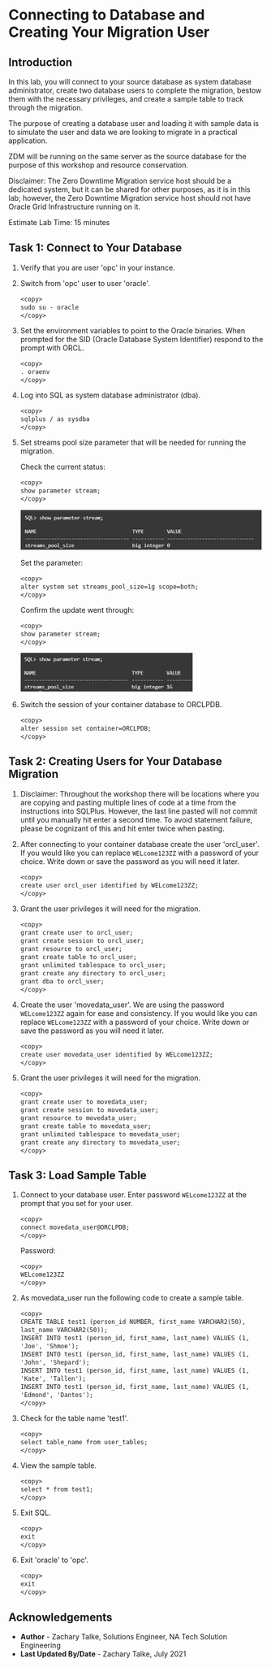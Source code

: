 # Connecting to Database and Creating Your Migration User

## Introduction
In this lab, you will connect to your source database as system database administrator, create two database users to complete the migration, bestow them with the necessary privileges, and create a sample table to track through the migration.

The purpose of creating a database user and loading it with sample data is to simulate the user and data we are looking to migrate in a practical application.

ZDM will be running on the same server as the source database for the purpose of this workshop and resource conservation.

Disclaimer: The Zero Downtime Migration service host should be a dedicated system, but it can be shared for other purposes, as it is in this lab; however, the Zero Downtime Migration service host should not have Oracle Grid Infrastructure running on it.

Estimate Lab Time: 15 minutes


## **Task 1: Connect to Your Database**
1. Verify that you are user 'opc' in your instance.

2. Switch from 'opc' user to user 'oracle'.
    ```
    <copy>
    sudo su - oracle
    </copy>
    ```

3. Set the environment variables to point to the Oracle binaries. When prompted for the SID (Oracle Database System Identifier) respond to the prompt with ORCL.
    ```
    <copy>
    . oraenv
    </copy>
    ```

4. Log into SQL as system database administrator (dba).
    ```
    <copy>
    sqlplus / as sysdba
    </copy>
    ```

5. Set streams pool size parameter that will be needed for running the migration.

    Check the current status:
    ```
    <copy>
    show parameter stream;
    </copy>
    ```

    ![Stream Status Before](./images/stream-status-before.PNG)

    Set the parameter:
    ```
    <copy>
    alter system set streams_pool_size=1g scope=both;    
    </copy>
    ```

    Confirm the update went through:
    ```   
    <copy>
    show parameter stream;        
    </copy>
    ```

    ![Stream Status After](./images/stream-status-after.PNG)

6. Switch the session of your container database to ORCLPDB.

    ```
    <copy>
    alter session set container=ORCLPDB;
    </copy>
    ```

## **Task 2: Creating Users for Your Database Migration**
1. Disclaimer: Throughout the workshop there will be locations where you are copying and pasting multiple lines of code at a time from the instructions into SQLPlus. However, the last line pasted will not commit until you manually hit enter a second time. To avoid statement failure, please be cognizant of this and hit enter twice when pasting.  

2. After connecting to your container database create the user 'orcl_user'. If you would like you can replace `WELcome123ZZ` with a password of your choice. Write down or save the password as you will need it later.
    ```
    <copy>
    create user orcl_user identified by WELcome123ZZ;
    </copy>
    ```

3. Grant the user privileges it will need for the migration.
    ```
    <copy>
    grant create user to orcl_user;
    grant create session to orcl_user;
    grant resource to orcl_user;
    grant create table to orcl_user;
    grant unlimited tablespace to orcl_user;
    grant create any directory to orcl_user;
    grant dba to orcl_user;
    </copy>
    ```

4. Create the user 'movedata_user'. We are using the password `WELcome123ZZ` again for ease and consistency. If you would like you can replace `WELcome123ZZ` with a password of your choice. Write down or save the password as you will need it later.
    ```
    <copy>
    create user movedata_user identified by WELcome123ZZ;
    </copy>
    ```

5. Grant the user privileges it will need for the migration.

    ```
    <copy>
    grant create user to movedata_user;
    grant create session to movedata_user;
    grant resource to movedata_user;
    grant create table to movedata_user;
    grant unlimited tablespace to movedata_user;
    grant create any directory to movedata_user;
    </copy>
    ```

## **Task 3: Load Sample Table**
1. Connect to your database user. Enter password `WELcome123ZZ` at the prompt that you set for your user.
    ```
    <copy>
    connect movedata_user@ORCLPDB;
    </copy>
    ```

    Password:
    ```
    <copy>
    WELcome123ZZ
    </copy>
    ```


2. As movedata_user run the following code to create a sample table.
    ```
    <copy>
    CREATE TABLE test1 (person_id NUMBER, first_name VARCHAR2(50), last_name VARCHAR2(50));
    INSERT INTO test1 (person_id, first_name, last_name) VALUES (1, 'Joe', 'Shmoe');
    INSERT INTO test1 (person_id, first_name, last_name) VALUES (1, 'John', 'Shepard');
    INSERT INTO test1 (person_id, first_name, last_name) VALUES (1, 'Kate', 'Tallen');
    INSERT INTO test1 (person_id, first_name, last_name) VALUES (1, 'Edmond', 'Dantes');
    </copy>
    ```

3. Check for the table name 'test1'.

    ```
    <copy>
    select table_name from user_tables;
    </copy>
    ```

4. View the sample table.

    ```
    <copy>
    select * from test1;
    </copy>
    ```

5. Exit SQL.

    ```
    <copy>
    exit
    </copy>
    ```

6. Exit 'oracle' to 'opc'.

    ```
    <copy>
    exit
    </copy>
    ```

## Acknowledgements
* **Author** - Zachary Talke, Solutions Engineer, NA Tech Solution Engineering
* **Last Updated By/Date** - Zachary Talke, July 2021
